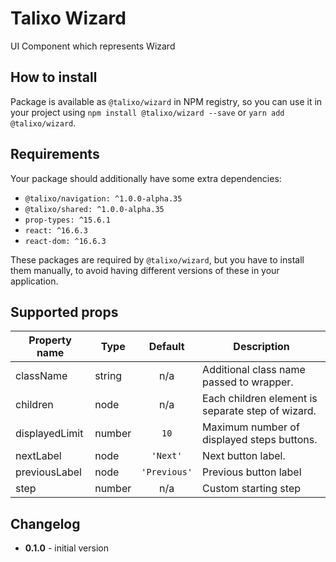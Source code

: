 # Talixo Wizard

UI Component which represents Wizard

## How to install

Package is available as `@talixo/wizard` in NPM registry, so you can use it in your project
using `npm install @talixo/wizard --save` or `yarn add @talixo/wizard`.

## Requirements

Your package should additionally have some extra dependencies:

- `@talixo/navigation: ^1.0.0-alpha.35`
- `@talixo/shared: ^1.0.0-alpha.35`
- `prop-types: ^15.6.1`
- `react: ^16.6.3`
- `react-dom: ^16.6.3`

These packages are required by `@talixo/wizard`, but you have to install them manually,
to avoid having different versions of these in your application.

## Supported props

Property name | Type      | Default      | Description                    
--------------|-----------|:------------:|--------------------------------
className     | string    | n/a          | Additional class name passed to wrapper.
children      | node      | n/a          | Each children element is separate step of wizard.
displayedLimit| number    | `10`         | Maximum number of displayed steps buttons.
nextLabel     | node      | `'Next'`     | Next button label.
previousLabel | node      | `'Previous'` | Previous button label
step          | number    | n/a          | Custom starting step

## Changelog

- **0.1.0** - initial version
